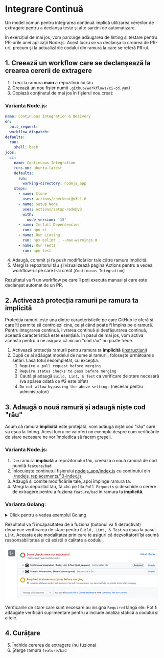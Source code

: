 # Integrare Continuă

Un model comun pentru integrarea continuă implică utilizarea cererilor de extragere pentru a declanșa teste și alte sarcini de automatizare.

În exercițiul de mai jos, vom parcurge adăugarea de linting și testare pentru PR-urile unei aplicații Node.js. Acest lucru se va declanșa la crearea de PR-uri, precum și la actualizările codului din ramura la care se referă PR-ul.

## 1. Creează un workflow care se declanșează la crearea cererii de extragere

1. Treci la ramura **main** a repozitoriului tău
2. Creează un nou fișier numit `.github/workflows/ci-cd.yaml`
3. Copiază conținutul de mai jos în fișierul nou creat:

### Varianta Node.js:

```yaml
name: Continuous Integration & Delivery
on:
  pull_request:
  workflow_dispatch:
defaults:
  run:
    shell: bash
jobs:
  ci:
    name: Continuous Integration
    runs-on: ubuntu-latest
    defaults:
      run:
        working-directory: nodejs_app
    steps:
      - name: Clone
        uses: actions/checkout@v3.1.0
      - name: Setup Node
        uses: actions/setup-node@v3
        with:
          node-version: '18'
      - name: Install Dependencies
        run: npm ci
      - name: Run Linting
        run: npx eslint . --max-warnings 0
      - name: Run Tests
        run: npm test
```

4. Adaugă, commit și fa push modificărilor tale către ramura implicită.
5. Mergi la repozitorul tău și vizualizează pagina Actions pentru a vedea workflow-ul pe care l-ai creat (`Continuous Integration`)

Rezultatul va fi un workflow pe care îl poți executa manual și care este declanșat automat de un PR.

## 2. Activează protecția ramurii pe ramura ta **implicită**
Protecția ramurii este una dintre caracteristicile pe care GitHub le oferă și care îți permite să controlezi cine, ce și când poate fi împins pe o ramură. Pentru integrarea continuă, livrarea continuă și desfășurarea continuă, această caracteristică este esențială. În pasul de mai jos, vom activa aceasta pentru a ne asigura că niciun "cod rău" nu poate trece.

1. Activează protecția ramurii pentru ramura ta **implicită** ([instrucțiuni](https://docs.github.com/en/repositories/configuring-branches-and-merges-in-your-repository/defining-the-mergeability-of-pull-requests/managing-a-branch-protection-rule))
2. După ce ai adăugat modelul de nume al ramurii, folosește următoarele setări. Lasă totul necompletat, cu excepția:
   1. `Require a pull request before merging`
   2. `Require status checks to pass before merging`
   3. Caută și adaugă `Build, Lint, & Test` ca verificare de stare necesară (va apărea odată ce #2 este bifat)
   4. `Do not allow bypassing the above settings` (necesar pentru administratori)

## 3. Adaugă o nouă ramură și adaugă niște cod "rău"
Acum că ramura **implicită** este protejată, vom adăuga niște cod "rău" care va eșua la linting. Acest lucru ne va oferi un exemplu despre cum verificările de stare necesare ne vor împiedica să facem greșeli.

### Varianta Node.js:

1. Din ramura **implicită** a repozitoriului tău, creează o nouă ramură de cod numită `feature/bad`
2. Înlocuiește conținutul fișierului [nodejs_app/index.js](./nodejs_app/index.js) cu conținutul din [./nodejs_replacements/13-index.js](./nodejs_replacements/13-index.js)
3. Adaugă și comite modificările tale, apoi împinge ramura ta.
4. Mergi la depozitul tău, fă clic pe fila `Pull Requests` și deschide o cerere de extragere pentru a fuziona `feature/bad` în ramura ta **implicită**.

### Varianta Golang:

<details>
<summary>Click pentru a vedea exemplul Golang</summary>

1. Din ramura **implicită** a repozitoriului tău, creează o nouă ramură de cod numită `feature/bad`
2. Înlocuiește conținutul fișierului [golang_app/main.go](./golang_app/main.go) cu conținutul din [./golang_replacements/13-main.go](./golang_replacements/13-main.go)
3. Adaugă și comite modificările tale, apoi împinge ramura ta.
4. Mergi la depozitul tău, fă clic pe fila `Pull Requests` și deschide o cerere de extragere pentru a fuziona `feature/bad` în ramura ta **implicită**.

</details>

Rezultatul va fi incapacitatea de a fuziona (butonul va fi dezactivat) deoarece verificarea de stare pentru `Build, Lint, & Test` va eșua la pasul `Lint`. Aceasta este modalitatea prin care te asiguri că dezvoltatorii își asumă responsabilitatea și că există o calitate a codului.

![the status checks failing](images/12-status-checks.png)

Verificarile de stare care sunt necesare au insigna `Required` lângă ele. Pot fi adăugate verificări suplimentare pentru a include analiza statică a codului și altele.

## 4. Curățare
5. Închide cererea de extragere (nu fuziona)
6. Șterge ramura `feature/bad`